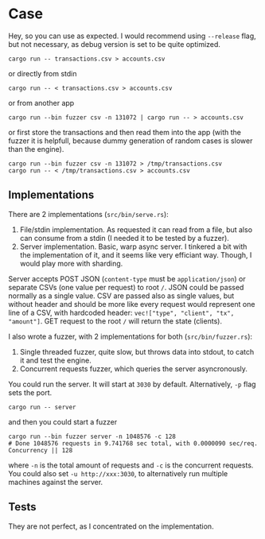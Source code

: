 # Case

Hey, so you can use as expected. I would recommend using `--release` flag, but not necessary, as debug version is set to be quite optimized.
```
cargo run -- transactions.csv > accounts.csv
```
or directly from stdin
```
cargo run -- < transactions.csv > accounts.csv
```
or from another app
```
cargo run --bin fuzzer csv -n 131072 | cargo run -- > accounts.csv
```
or first store the transactions and then read them into the app (with the fuzzer it is helpfull, because dummy generation of random cases is slower than the engine).
```
cargo run --bin fuzzer csv -n 131072 > /tmp/transactions.csv
cargo run -- < /tmp/transactions.csv > accounts.csv
```


## Implementations
There are 2 implementations (`src/bin/serve.rs`):
 1. File/stdin implementation. As requested it can read from a file, but also can consume from a stdin (I needed it to be tested by a fuzzer).
 2. Server implementation. Basic, warp async server. I tinkered a bit with the implementation of it, and it seems like very efficiant way. Though, I would play more with sharding.

Server accepts POST JSON (`content-type` must be `application/json`) or separate CSVs (one value per request) to root `/`. JSON could be passed normally as a single value. CSV are passed also as single values, but without header and should be more like every request would represent one line of a CSV, with hardcoded header: `vec!["type", "client", "tx", "amount"]`. GET request to the root `/` will return the state (clients).



I also wrote a fuzzer, with 2 implementations for both (`src/bin/fuzzer.rs`):
 1. Single threaded fuzzer, quite slow, but throws data into stdout, to catch it and test the engine.
 2. Concurrent requests fuzzer, which queries the server asyncronously.


You could run the server. It will start at `3030` by default. Alternatively, `-p` flag sets the port.
```
cargo run -- server
```
and then you could start a fuzzer
```
cargo run --bin fuzzer server -n 1048576 -c 128
# Done 1048576 requests in 9.741768 sec total, with 0.0000090 sec/req. Concurrency || 128
```
where `-n` is the total amount of requests and `-c` is the concurrent requests. You could also set `-u http://xxx:3030`, to alternatively run multiple machines against the server.

## Tests
They are not perfect, as I concentrated on the implementation.



